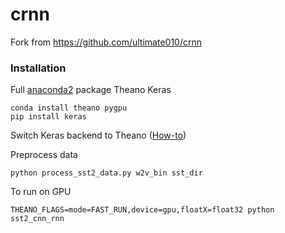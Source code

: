 # crnn
Fork from https://github.com/ultimate010/crnn


### Installation
Full [anaconda2](https://www.continuum.io/downloads) package 
Theano
Keras

```
conda install theano pygpu
pip install keras
```

Switch Keras backend to Theano ([How-to](https://keras.io/backend/)) 



Preprocess data

```
python process_sst2_data.py w2v_bin sst_dir
```


To run on GPU

```
THEANO_FLAGS=mode=FAST_RUN,device=gpu,floatX=float32 python sst2_cnn_rnn
```